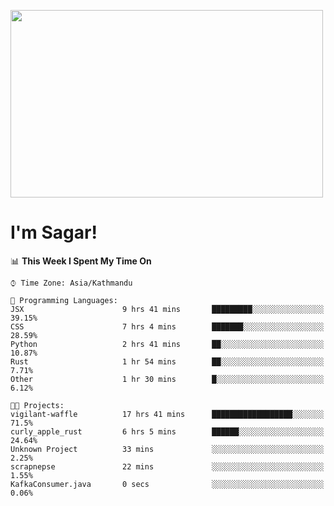 
<img src="https://media.giphy.com/media/3ornk57KwDXf81rjWM/giphy.gif" width="500" height="300" frameBorder="0" class="giphy-embed" allowFullScreen></img>

#   I'm Sagar!

<!--START_SECTION:waka-->
📊 **This Week I Spent My Time On** 

```text
⌚︎ Time Zone: Asia/Kathmandu

💬 Programming Languages: 
JSX                      9 hrs 41 mins       █████████░░░░░░░░░░░░░░░░   39.15% 
CSS                      7 hrs 4 mins        ███████░░░░░░░░░░░░░░░░░░   28.59% 
Python                   2 hrs 41 mins       ██░░░░░░░░░░░░░░░░░░░░░░░   10.87% 
Rust                     1 hr 54 mins        ██░░░░░░░░░░░░░░░░░░░░░░░   7.71% 
Other                    1 hr 30 mins        █░░░░░░░░░░░░░░░░░░░░░░░░   6.12%

🐱‍💻 Projects: 
vigilant-waffle          17 hrs 41 mins      ██████████████████░░░░░░░   71.5% 
curly_apple_rust         6 hrs 5 mins        ██████░░░░░░░░░░░░░░░░░░░   24.64% 
Unknown Project          33 mins             ░░░░░░░░░░░░░░░░░░░░░░░░░   2.25% 
scrapnepse               22 mins             ░░░░░░░░░░░░░░░░░░░░░░░░░   1.55% 
KafkaConsumer.java       0 secs              ░░░░░░░░░░░░░░░░░░░░░░░░░   0.06%

```


<!--END_SECTION:waka-->
